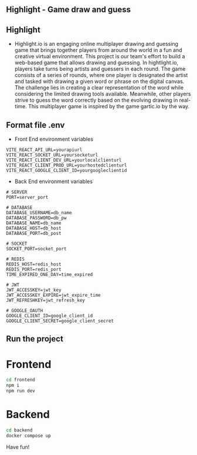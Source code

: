 ## Highlight - Game draw and guess

## Highlight

- Highlight.io is an engaging online multiplayer drawing and guessing game that brings together players from around the world in a fun and creative virtual environment. This project is our team's effort to build a web-based game that allows drawing and guessing. In hightlight.io, players take turns being artists and guessers in each round. The game consists of a series of rounds, where one player is designated the artist and tasked with drawing a given word or phrase on the digital canvas. The challenge lies in creating a clear representation of the word while considering the limited drawing tools available. Meanwhile, other players strive to guess the word correctly based on the evolving drawing in real-time. This multiplayer game is inspired by the game gartic.io by the way.

## Format file .env

- Front End environment variables

```
VITE_REACT_API_URL=yourapiurl
VITE_REACT_SOCKET_URL=yoursocketurl
VITE_REACT_CLIENT_DEV_URL=yourlocalclienturl
VITE_REACT_CLIENT_PROD_URL=yourhostedclienturl
VITE_REACT_GOOGLE_CLIENT_ID=yourgoogleclientid
```

- Back End environment variables

```
# SERVER
PORT=server_port

# DATABASE
DATABASE_USERNAME=db_name
DATABASE_PASSWORD=db_pw
DATABASE_NAME=db_name
DATABASE_HOST=db_host
DATABASE_PORT=db_post

# SOCKET
SOCKET_PORT=socket_port

# REDIS
REDIS_HOST=redis_host
REDIS_PORT=redis_port
TIME_EXPIRED_ONE_DAY=time_expired

# JWT
JWT_ACCESSKEY=jwt_key
JWT_ACCESSKEY_EXPIRE=jwt_expire_time
JWT_REFRESHKEY=jwt_refresh_key

# GOOGLE_OAUTH
GOOGLE_CLIENT_ID=google_client_id
GOOGLE_CLIENT_SECRET=google_client_secret
```

## Run the project

# Frontend

```sh
cd frontend
npm i
npm run dev
```

# Backend

```sh
cd backend
docker compose up
```

Have fun!
